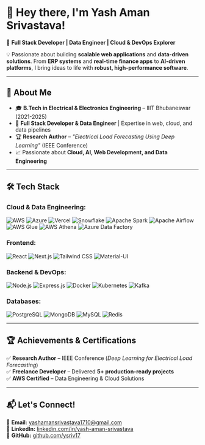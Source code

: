 

# **👋 Hey there, I'm Yash Aman Srivastava!**  
🚀 **Full Stack Developer | Data Engineer | Cloud & DevOps Explorer**  

💡 Passionate about building **scalable web applications** and **data-driven solutions**. From **ERP systems** and **real-time finance apps** to **AI-driven platforms**, I bring ideas to life with **robust, high-performance software**.  

---

## **🚀 About Me**  
- 🎓 **B.Tech in Electrical & Electronics Engineering** – IIIT Bhubaneswar (2021-2025)  
- 💼 **Full Stack Developer & Data Engineer** | Expertise in web, cloud, and data pipelines  
- 🏆 **Research Author** – *"Electrical Load Forecasting Using Deep Learning"* (IEEE Conference)  
- 📈 Passionate about **Cloud, AI, Web Development, and Data Engineering**  

---

## **🛠 Tech Stack**  


### **Cloud & Data Engineering:**  
![AWS](https://img.shields.io/badge/-AWS-FF9900?style=for-the-badge&logo=amazon-aws&logoColor=white)  ![Azure](https://img.shields.io/badge/-Azure-0078D4?style=for-the-badge&logo=microsoft-azure&logoColor=white)  ![Vercel](https://img.shields.io/badge/-Vercel-000000?style=for-the-badge&logo=vercel&logoColor=white)  ![Snowflake](https://img.shields.io/badge/-Snowflake-29B5E8?style=for-the-badge&logo=snowflake&logoColor=white)  ![Apache Spark](https://img.shields.io/badge/-Apache_Spark-FEAA2D?style=for-the-badge&logo=apache-spark&logoColor=white)  ![Apache Airflow](https://img.shields.io/badge/-Apache_Airflow-017CEE?style=for-the-badge&logo=apache-airflow&logoColor=white)  ![AWS Glue](https://img.shields.io/badge/-AWS_Glue-FF9900?style=for-the-badge&logo=amazon-aws&logoColor=white)  ![AWS Athena](https://img.shields.io/badge/-AWS_Athena-232F3E?style=for-the-badge&logo=amazon-aws&logoColor=white)  ![Azure Data Factory](https://img.shields.io/badge/-Azure_Data_Factory-0078D4?style=for-the-badge&logo=microsoft-azure&logoColor=white)  

### **Frontend:**  
![React](https://img.shields.io/badge/-React-61DAFB?style=for-the-badge&logo=react&logoColor=white)  ![Next.js](https://img.shields.io/badge/-Next.js-000000?style=for-the-badge&logo=next.js)  ![Tailwind CSS](https://img.shields.io/badge/-Tailwind_CSS-38B2AC?style=for-the-badge&logo=tailwind-css&logoColor=white)  ![Material-UI](https://img.shields.io/badge/-Material--UI-007FFF?style=for-the-badge&logo=mui&logoColor=white)  

### **Backend & DevOps:**  
![Node.js](https://img.shields.io/badge/-Node.js-339933?style=for-the-badge&logo=node.js&logoColor=white)  ![Express.js](https://img.shields.io/badge/-Express.js-000000?style=for-the-badge&logo=express&logoColor=white)  ![Docker](https://img.shields.io/badge/-Docker-2496ED?style=for-the-badge&logo=docker&logoColor=white)  ![Kubernetes](https://img.shields.io/badge/-Kubernetes-326CE5?style=for-the-badge&logo=kubernetes&logoColor=white)  ![Kafka](https://img.shields.io/badge/-Kafka-231F20?style=for-the-badge&logo=apache-kafka&logoColor=white)  

### **Databases:**  
![PostgreSQL](https://img.shields.io/badge/-PostgreSQL-336791?style=for-the-badge&logo=postgresql&logoColor=white)  ![MongoDB](https://img.shields.io/badge/-MongoDB-47A248?style=for-the-badge&logo=mongodb&logoColor=white)  ![MySQL](https://img.shields.io/badge/-MySQL-4479A1?style=for-the-badge&logo=mysql&logoColor=white)  ![Redis](https://img.shields.io/badge/-Redis-DC382D?style=for-the-badge&logo=redis&logoColor=white)  


---


## **🏆 Achievements & Certifications**  
✅ **Research Author** – IEEE Conference (*Deep Learning for Electrical Load Forecasting*)  
✅ **Freelance Developer** – Delivered **5+ production-ready projects**  
✅ **AWS Certified** – Data Engineering & Cloud Solutions  

---

## **📬 Let's Connect!**  
📧 **Email:** [yashamansrivastava1710@gmail.com](mailto:yashamansrivastava1710@gmail.com)  
🔗 **LinkedIn:** [linkedin.com/in/yash-aman-srivastava](https://www.linkedin.com/in/yash-aman-srivastava-795253262/)  
🐙 **GitHub:** [github.com/ysriv17](https://github.com/ysriv17)  






